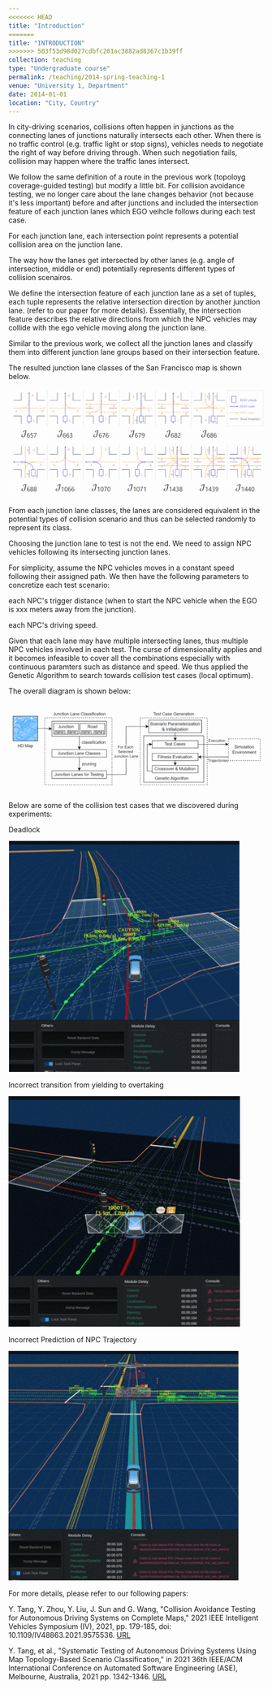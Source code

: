 ```yaml
---
<<<<<<< HEAD
title: "Introduction"
=======
title: "INTRODUCTION"
>>>>>>> 503f53d98d027cdbfc201ac3882ad8367c1b39ff
collection: teaching
type: "Undergraduate course"
permalink: /teaching/2014-spring-teaching-1
venue: "University 1, Department"
date: 2014-01-01
location: "City, Country"
---
```


In city-driving scenarios, collisions often happen in junctions as the connecting lanes of junctions naturally intersects each other. When there is no traffic control (e.g. traffic light or stop signs), vehicles needs to negotiate the right of way before driving through. When such negotiation fails, collision may happen where the traffic lanes intersect. 

We follow the same definition of a route in the previous work (topoloyg coverage-guided testing) but modify a little bit.  For collision avoidance testing, we no longer care about the lane changes behavior (not because it's less important) before and after junctions and included the intersection feature of each junction lanes which EGO veihcle follows during each test case. 

For each junction lane, each intersection point represents a potential collision area on the junction lane. 

The way how the lanes get intersected by other lanes (e.g. angle of intersection, middle or end) potentially represents different types of collision scenairos. 

We define the intersection feature of each junction lane as a set of tuples, each tuple represents the relative intersection direction by another junction lane. (refer to our paper for more details). Essentially, the intersection feature describes the relative directions from which the NPC vehicles may collide with the ego vehicle moving along the junction lane. 

Similar to the previous work, we collect all the junction lanes and classify them into different junction lane groups based on their intersection feature.

The resulted junction lane classes of the San Francisco map is shown below.

![test](../images/tupian03.png)

From each junction lane classes, the lanes are considered equivalent in the potential types of collision scenario and thus can be selected randomly to represent its class.

Choosing the junction lane to test is not the end. We need to assign NPC vehicles following its intersecting junction lanes. 

For simplicity, assume the NPC vehicles moves in a constant speed following their assigned path. We then have the following parameters to concretize each test scenario:

each NPC's trigger distance (when to start the NPC vehicle when the EGO is xxx meters away from the junction).

each NPC's driving speed.

Given that each lane may have multiple intersecting lanes, thus multiple NPC vehicles involved in each test. The curse of dimensionality applies and it becomes infeasible to cover all the combinations especially with continuous paramters such as distance and speed. We thus applied the Genetic Algorithm to search towards collision test cases (local optimum). 

The overall diagram is shown below:


![test](../images/tupian04.png)

Below are some of the collision test cases that we discovered during experiments:

Deadlock

![test](../images/tupian05.png)

Incorrect transition from yielding to overtaking

![test](../images/tupian06.png)

Incorrect Prediction of NPC Trajectory

![test](../images/tupian07.png)

For more details, please refer to our following papers:

Y. Tang, Y. Zhou, Y. Liu, J. Sun and G. Wang, "Collision Avoidance Testing for Autonomous Driving Systems on Complete Maps," 2021 IEEE Intelligent Vehicles Symposium (IV), 2021, pp. 179-185, doi: 10.1109/IV48863.2021.9575536. [URL](https://ieeexplore.ieee.org/stamp/stamp.jsp?tp=&arnumber=9575536&isnumber=9575130)

Y. Tang, et al., "Systematic Testing of Autonomous Driving Systems Using Map Topology-Based Scenario Classification," in 2021 36th IEEE/ACM International Conference on Automated Software Engineering (ASE), Melbourne, Australia, 2021 pp. 1342-1346. [URL]( https://doi.ieeecomputersociety.org/10.1109/ASE51524.2021.9678735)


